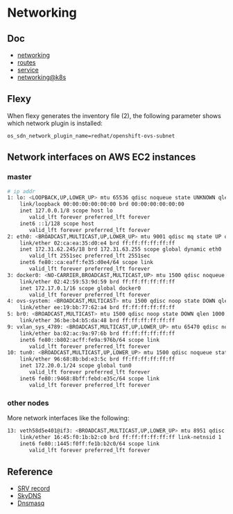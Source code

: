 # Networking

## Doc

* [networking](https://docs.openshift.org/latest/architecture/core_concepts/routes.html)
* [routes](https://docs.openshift.org/latest/architecture/core_concepts/routes.html)
* [service](https://docs.openshift.org/latest/architecture/core_concepts/pods_and_services.html#services)
* [networking@k8s](https://kubernetes.io/docs/concepts/cluster-administration/networking/)

## Flexy

When flexy generates the inventory file (2), the following parameter shows which network plugin is installed:

<code>os_sdn_network_plugin_name=redhat/openshift-ovs-subnet</code>

## Network interfaces on AWS EC2 instances

### master

```sh
# ip addr
1: lo: <LOOPBACK,UP,LOWER_UP> mtu 65536 qdisc noqueue state UNKNOWN qlen 1
    link/loopback 00:00:00:00:00:00 brd 00:00:00:00:00:00
    inet 127.0.0.1/8 scope host lo
       valid_lft forever preferred_lft forever
    inet6 ::1/128 scope host 
       valid_lft forever preferred_lft forever
2: eth0: <BROADCAST,MULTICAST,UP,LOWER_UP> mtu 9001 qdisc mq state UP qlen 1000
    link/ether 02:ca:ea:35:d0:e4 brd ff:ff:ff:ff:ff:ff
    inet 172.31.62.245/18 brd 172.31.63.255 scope global dynamic eth0
       valid_lft 2551sec preferred_lft 2551sec
    inet6 fe80::ca:eaff:fe35:d0e4/64 scope link 
       valid_lft forever preferred_lft forever
3: docker0: <NO-CARRIER,BROADCAST,MULTICAST,UP> mtu 1500 qdisc noqueue state DOWN 
    link/ether 02:42:59:53:9d:59 brd ff:ff:ff:ff:ff:ff
    inet 172.17.0.1/16 scope global docker0
       valid_lft forever preferred_lft forever
4: ovs-system: <BROADCAST,MULTICAST> mtu 1500 qdisc noop state DOWN qlen 1000
    link/ether ee:19:bb:77:62:a4 brd ff:ff:ff:ff:ff:ff
5: br0: <BROADCAST,MULTICAST> mtu 1500 qdisc noop state DOWN qlen 1000
    link/ether 36:be:b4:b5:da:48 brd ff:ff:ff:ff:ff:ff
9: vxlan_sys_4789: <BROADCAST,MULTICAST,UP,LOWER_UP> mtu 65470 qdisc noqueue master ovs-system state UNKNOWN qlen 1000
    link/ether ba:02:ac:9a:97:6b brd ff:ff:ff:ff:ff:ff
    inet6 fe80::b802:acff:fe9a:976b/64 scope link 
       valid_lft forever preferred_lft forever
10: tun0: <BROADCAST,MULTICAST,UP,LOWER_UP> mtu 1500 qdisc noqueue state UNKNOWN qlen 1000
    link/ether 96:68:8b:bd:e3:5c brd ff:ff:ff:ff:ff:ff
    inet 172.20.0.1/24 scope global tun0
       valid_lft forever preferred_lft forever
    inet6 fe80::9468:8bff:febd:e35c/64 scope link 
       valid_lft forever preferred_lft forever
```

### other nodes

More network interfaces like the following:

```sh
13: veth58d5e401@if3: <BROADCAST,MULTICAST,UP,LOWER_UP> mtu 8951 qdisc noqueue master ovs-system state UP 
    link/ether 16:45:f0:1b:b2:c0 brd ff:ff:ff:ff:ff:ff link-netnsid 1
    inet6 fe80::1445:f0ff:fe1b:b2c0/64 scope link 
       valid_lft forever preferred_lft forever
```

## Reference

* [SRV record](https://en.wikipedia.org/wiki/SRV_record)
* [SkyDNS](https://github.com/skynetservices/skydns)
* [Dnsmasq](http://www.thekelleys.org.uk/dnsmasq/doc.html)
